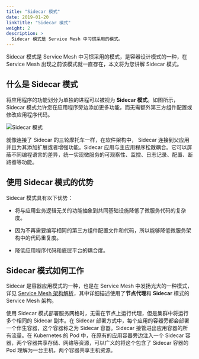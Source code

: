```yaml
---
title: "Sidecar 模式"
date: 2019-01-20
linkTitle: "Sidecar 模式"
weight: 2
description: >
  Sidecar 模式是 Service Mesh 中习惯采用的模式。
---
```


Sidecar 模式是 Service Mesh 中习惯采用的模式，是容器设计模式的一种，在 Service Mesh 出现之前该模式就一直存在，本文将为您讲解 Sidecar 模式。

## 什么是 Sidecar 模式

将应用程序的功能划分为单独的进程可以被视为 **Sidecar 模式**。如图所示，Sidecar 模式允许您在应用程序旁边添加更多功能，而无需额外第三方组件配置或修改应用程序代码。

![Sidecar 模式](sidecar-pattern.jpg)

就像连接了 Sidecar 的三轮摩托车一样，在软件架构中， Sidecar 连接到父应用并且为其添加扩展或者增强功能。Sidecar 应用与主应用程序松散耦合。它可以屏蔽不同编程语言的差异，统一实现微服务的可观察性、监控、日志记录、配置、断路器等功能。

## 使用 Sidecar 模式的优势

Sidecar 模式具有以下优势：

- 将与应用业务逻辑无关的功能抽象到共同基础设施降低了微服务代码的复杂度。

- 因为不再需要编写相同的第三方组件配置文件和代码，所以能够降低微服务架构中的代码重复度。

- 降低应用程序代码和底层平台的耦合度。

## Sidecar 模式如何工作

Sidecar 是容器应用模式的一种，也是在 Service Mesh 中发扬光大的一种模式，详见 [Service Mesh 架构解析](https://www.servicemesher.com/blog/service-mesh-architectures/)，其中详细描述使用了**节点代理**和 **Sidecar** 模式的 Service Mesh 架构。

使用 Sidecar 模式部署服务网格时，无需在节点上运行代理，但是集群中将运行多个相同的 Sidecar 副本。在 Sidecar 部署方式中，每个应用的容器旁都会部署一个伴生容器，这个容器称之为 Sidecar 容器。Sidecar 接管进出应用容器的所有流量。在 Kubernetes 的 Pod 中，在原有的应用容器旁边注入一个 Sidecar 容器，两个容器共享存储、网络等资源，可以广义的将这个包含了 Sidecar 容器的 Pod 理解为一台主机，两个容器共享主机资源。

